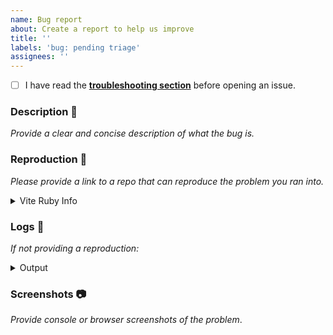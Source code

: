```yaml
---
name: Bug report
about: Create a report to help us improve
title: ''
labels: 'bug: pending triage'
assignees: ''
---
```


[troubleshooting section]: https://vite-ruby.netlify.app/guide/troubleshooting.html

- [ ] I have read the __[troubleshooting section]__ before opening an issue.

### Description 📖

_Provide a clear and concise description of what the bug is._

### Reproduction 🐞

_Please provide a link to a repo that can reproduce the problem you ran into._

<details>
<summary>Vite Ruby Info</summary>

_Run `bin/rake vite:info` and provide the output:_

```

```
</details>

### Logs 📜

_If not providing a reproduction:_

<details>
<summary>Output</summary>

_Run `DEBUG=vite-plugin-ruby:* bin/vite dev` or `DEBUG=vite-plugin-ruby:* bin/vite build` and provide the output:_

```

```
</details>

### Screenshots 📷

_Provide console or browser screenshots of the problem_.

